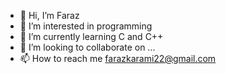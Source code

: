 - 👋 Hi, I’m Faraz
- 👀 I’m interested in programming
- 🌱 I’m currently learning C and C++
- 💞️ I’m looking to collaborate on ...
- 📫 How to reach me farazkarami22@gmail.com

<!---
Faraz22/Faraz22 is a ✨ special ✨ repository because its `README.md` (this file) appears on your GitHub profile.
You can click the Preview link to take a look at your changes.
--->
